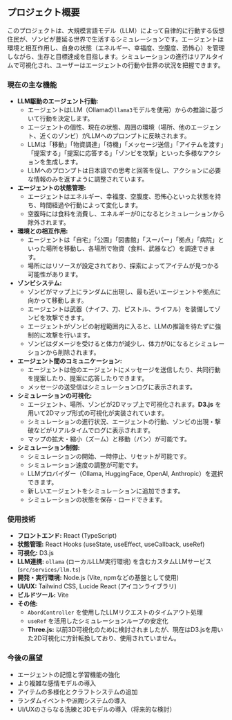 ## プロジェクト概要

このプロジェクトは、大規模言語モデル（LLM）によって自律的に行動する仮想住民が、ゾンビが蔓延る世界で生活するシミュレーションです。エージェントは環境と相互作用し、自身の状態（エネルギー、幸福度、空腹度、恐怖心）を管理しながら、生存と目標達成を目指します。シミュレーションの進行はリアルタイムで可視化され、ユーザーはエージェントの行動や世界の状況を把握できます。

### 現在の主な機能

*   **LLM駆動のエージェント行動:**
    *   エージェントはLLM（Ollamaの`llama3`モデルを使用）からの推論に基づいて行動を決定します。
    *   エージェントの個性、現在の状態、周囲の環境（場所、他のエージェント、近くのゾンビ）がLLMへのプロンプトに反映されます。
    *   LLMは「移動」「物資調達」「待機」「メッセージ送信」「アイテムを渡す」「提案する」「提案に応答する」「ゾンビを攻撃」といった多様なアクションを生成します。
    *   LLMへのプロンプトは日本語での思考と回答を促し、アクションに必要な情報のみを返すように調整されています。
*   **エージェントの状態管理:**
    *   エージェントはエネルギー、幸福度、空腹度、恐怖心といった状態を持ち、時間経過や行動によって変化します。
    *   空腹時には食料を消費し、エネルギーが0になるとシミュレーションから除外されます。
*   **環境との相互作用:**
    *   エージェントは「自宅」「公園」「図書館」「スーパー」「拠点」「病院」といった場所を移動し、各場所で物資（食料、武器など）を調達できます。
    *   場所にはリソースが設定されており、探索によってアイテムが見つかる可能性があります。
*   **ゾンビシステム:**
    *   ゾンビがマップ上にランダムに出現し、最も近いエージェントや拠点に向かって移動します。
    *   エージェントは武器（ナイフ、刀、ピストル、ライフル）を装備してゾンビを攻撃できます。
    *   エージェントがゾンビの射程範囲内に入ると、LLMの推論を待たずに強制的に攻撃を行います。
    *   ゾンビはダメージを受けると体力が減少し、体力が0になるとシミュレーションから削除されます。
*   **エージェント間のコミュニケーション:**
    *   エージェントは他のエージェントにメッセージを送信したり、共同行動を提案したり、提案に応答したりできます。
    *   メッセージの送受信はシミュレーションログに表示されます。
*   **シミュレーションの可視化:**
    *   エージェント、場所、ゾンビが2Dマップ上で可視化されます。**D3.js** を用いて2Dマップ形式の可視化が実装されています。
    *   シミュレーションの進行状況、エージェントの行動、ゾンビの出現・撃破などがリアルタイムでログに表示されます。
    *   マップの拡大・縮小（ズーム）と移動（パン）が可能です。
*   **シミュレーション制御:**
    *   シミュレーションの開始、一時停止、リセットが可能です。
    *   シミュレーション速度の調整が可能です。
    *   LLMプロバイダー（Ollama, HuggingFace, OpenAI, Anthropic）を選択できます。
    *   新しいエージェントをシミュレーションに追加できます。
    *   シミュレーションの状態を保存・ロードできます。

### 使用技術

*   **フロントエンド:** React (TypeScript)
*   **状態管理:** React Hooks (useState, useEffect, useCallback, useRef)
*   **可視化:** D3.js
*   **LLM連携:** `ollama` (ローカルLLM実行環境) を含むカスタムLLMサービス (`src/services/llm.ts`)
*   **開発・実行環境:** Node.js (Vite, npmなどの基盤として使用)
*   **UI/UX:** Tailwind CSS, Lucide React (アイコンライブラリ)
*   **ビルドツール:** Vite
*   **その他:**
    *   `AbordController` を使用したLLMリクエストのタイムアウト処理
    *   `useRef` を活用したシミュレーションループの安定化
    *   **Three.js:** 以前3D可視化のために検討されましたが、現在はD3.jsを用いた2D可視化に方針転換しており、使用されていません。

### 今後の展望

*   エージェントの記憶と学習機能の強化
*   より複雑な感情モデルの導入
*   アイテムの多様化とクラフトシステムの追加
*   ランダムイベントや派閥システムの導入
*   UI/UXのさらなる洗練と3Dモデルの導入（将来的な検討）